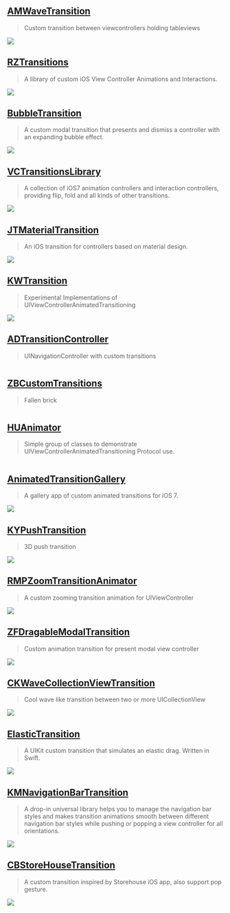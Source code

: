 [AMWaveTransition](https://github.com/andreamazz/AMWaveTransition)
--
> Custom transition between viewcontrollers holding tableviews

![](https://raw.githubusercontent.com/andreamazz/AMWaveTransition/master/assets/screenshot.gif)

[RZTransitions ](https://github.com/Raizlabs/RZTransitions)
--
> A library of custom iOS View Controller Animations and Interactions.

![](https://camo.githubusercontent.com/85800d3c1b66b7c71ab43023001d52d1e8696c7f/687474703a2f2f7261772e6769746875622e636f6d2f5261697a6c6162732f525a5472616e736974696f6e732f6d61737465722f5765622f525a5472616e736974696f6e7344656d6f2e676966)

[BubbleTransition](https://github.com/andreamazz/BubbleTransition)
--
> A custom modal transition that presents and dismiss a controller with an expanding bubble effect.

![](https://raw.githubusercontent.com/andreamazz/BubbleTransition/master/assets/screenshot.gif)

[VCTransitionsLibrary](https://github.com/ColinEberhardt/VCTransitionsLibrary)
--
> A collection of iOS7 animation controllers and interaction controllers, providing flip, fold and all kinds of other transitions.

![](https://github.com/ColinEberhardt/VCTransitionsLibrary/raw/master/Screenshots/thumbnails/Flip/1.png)

[JTMaterialTransition](https://github.com/jonathantribouharet/JTMaterialTransition)
--
> An iOS transition for controllers based on material design.

![](https://github.com/jonathantribouharet/JTMaterialTransition/raw/master/Screens/example.gif)

[KWTransition](https://github.com/KurtWagner/KWTransition)
--
> Experimental Implementations of UIViewControllerAnimatedTransitioning

![](https://camo.githubusercontent.com/8287a71fd6527d85c9ca272decccac752ddc3f3f/68747470733a2f2f7261772e6769746875622e636f6d2f4b7572745761676e65722f4b575472616e736974696f6e2f6d61737465722f53616d706c652f4b575472616e736974696f6e466164654261636b4f7665722e676966)

[ADTransitionController](https://github.com/applidium/ADTransitionController)
--
> UINavigationController with custom transitions

![]()

[ZBCustomTransitions](https://github.com/zonble/ZBCustomTransitions)
--
> Fallen brick

![]()

[HUAnimator](https://github.com/cinkster/HUAnimator)
--
> Simple group of classes to demonstrate UIViewControllerAnimatedTransitioning Protocol use.

![]()

[AnimatedTransitionGallery](https://github.com/shu223/AnimatedTransitionGallery)
--
> A gallery app of custom animated transitions for iOS 7.

![](https://github.com/shu223/AnimatedTransitionGallery/raw/master/gallery.gif)

[KYPushTransition](https://github.com/KittenYang/KYPushTransition)
--
> 3D push transition

![](https://github.com/KittenYang/KYPushTransition/raw/master/demo.gif)

[RMPZoomTransitionAnimator](https://github.com/recruit-mp/RMPZoomTransitionAnimator)
--
> A custom zooming transition animation for UIViewController

![](https://github.com/recruit-mp/RMPZoomTransitionAnimator/raw/master/docs/collectionview.gif)

[ZFDragableModalTransition](https://github.com/zoonooz/ZFDragableModalTransition)
--
> Custom animation transition for present modal view controller

![](https://raw.githubusercontent.com/zoonooz/ZFDragableModalTransition/master/Screenshot/ss.gif)

[CKWaveCollectionViewTransition](https://github.com/CezaryKopacz/CKWaveCollectionViewTransition)
--
> Cool wave like transition between two or more UICollectionView

![](https://raw.githubusercontent.com/CezaryKopacz/CKWaveCollectionViewTransition/master/anim.gif)

[ElasticTransition](https://github.com/lkzhao/ElasticTransition)
--
> A UIKit custom transition that simulates an elastic drag. Written in Swift.

![](https://github.com/lkzhao/ElasticTransition/raw/master/imgs/demo.gif?raw=true)

[KMNavigationBarTransition](https://github.com/MoZhouqi/KMNavigationBarTransition)
--
> A drop-in universal library helps you to manage the navigation bar styles and makes transition animations smooth between different navigation bar styles while pushing or popping a view controller for all orientations.

![](https://raw.githubusercontent.com/MoZhouqi/KMNavigationBarTransition/master/Screenshots/Before1.gif)

[CBStoreHouseTransition](https://github.com/coolbeet/CBStoreHouseTransition)
--
> A custom transition inspired by Storehouse iOS app, also support pop gesture.

![](https://camo.githubusercontent.com/0049985e5d37fec98a0f3ccc4fb2c7ec79bcb73d/68747470733a2f2f73332e616d617a6f6e6177732e636f6d2f737579752e746573742f434253746f7265486f7573655472616e736974696f6e2e676966)
